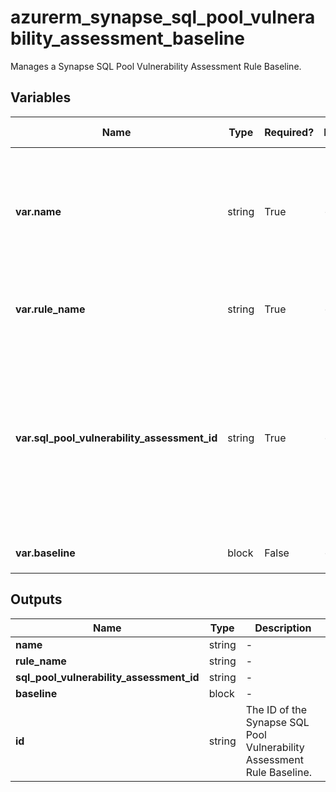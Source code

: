 # azurerm_synapse_sql_pool_vulnerability_assessment_baseline

Manages a Synapse SQL Pool Vulnerability Assessment Rule Baseline.

## Variables

| Name | Type | Required? | Default  | possible values | Description |
| ---- | ---- | --------- | -------- | ----------- | ----------- |
| **var.name** | string | True | -  |  -  | The name which should be used for this Synapse SQL Pool Vulnerability Assessment Rule Baseline. | 
| **var.rule_name** | string | True | -  |  -  | The ID of the vulnerability assessment rule. | 
| **var.sql_pool_vulnerability_assessment_id** | string | True | -  |  -  | The ID of the Synapse SQL Pool Vulnerability Assessment. Changing this forces a new Synapse SQL Pool Vulnerability Assessment Rule Baseline to be created. | 
| **var.baseline** | block | False | -  |  -  | One or more `baseline` blocks. | 



## Outputs

| Name | Type | Description |
| ---- | ---- | --------- | 
| **name** | string  | - | 
| **rule_name** | string  | - | 
| **sql_pool_vulnerability_assessment_id** | string  | - | 
| **baseline** | block  | - | 
| **id** | string  | The ID of the Synapse SQL Pool Vulnerability Assessment Rule Baseline. | 